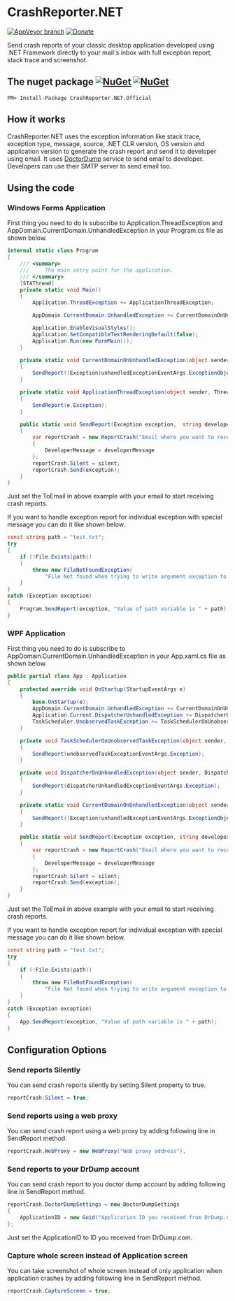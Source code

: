 # CrashReporter.NET

[![AppVeyor branch](https://img.shields.io/appveyor/ci/gruntjs/grunt/master.svg)](https://ci.appveyor.com/project/ravibpatel/crashreporter-net) [![Donate](https://img.shields.io/badge/Donate-PayPal-green.svg)](http://paypal.me/rbsoft)

Send crash reports of your classic desktop application developed using .NET Framework directly to your mail's inbox with full exception report, stack trace and screenshot.

## The nuget package  [![NuGet](https://img.shields.io/nuget/v/CrashReporter.NET.Official.svg)](https://www.nuget.org/packages/CrashReporter.NET.Official/) [![NuGet](https://img.shields.io/nuget/dt/CrashReporter.NET.Official.svg)](https://www.nuget.org/packages/CrashReporter.NET.Official/)

    PM> Install-Package CrashReporter.NET.Official

## How it works

CrashReporter.NET uses the exception information like stack trace, exception type, message, source, .NET CLR version, OS version and application version to generate the crash report and send it to developer using email. It uses [DoctorDump](https://drdump.com/crash-reporting-system) service to send email to developer. Developers can use their SMTP server to send email too.

## Using the code

### Windows Forms Application

First thing you need to do is subscribe to Application.ThreadException and AppDomain.CurrentDomain.UnhandledException in your Program.cs file as shown below.

````csharp
internal static class Program
{
    /// <summary>
    ///     The main entry point for the application.
    /// </summary>
    [STAThread]
    private static void Main()
    {
        Application.ThreadException += ApplicationThreadException;

        AppDomain.CurrentDomain.UnhandledException += CurrentDomainOnUnhandledException;

        Application.EnableVisualStyles();
        Application.SetCompatibleTextRenderingDefault(false);
        Application.Run(new FormMain());
    }

    private static void CurrentDomainOnUnhandledException(object sender, UnhandledExceptionEventArgs unhandledExceptionEventArgs)
    {
        SendReport((Exception)unhandledExceptionEventArgs.ExceptionObject);
    }

    private static void ApplicationThreadException(object sender, ThreadExceptionEventArgs e)
    {
        SendReport(e.Exception);
    }

    public static void SendReport(Exception exception,  string developerMessage = "", bool silent = false)
    {
        var reportCrash = new ReportCrash("Email where you want to receive crash reports")
        {
            DeveloperMessage = developerMessage
        };
        reportCrash.Silent = silent;
        reportCrash.Send(exception);
    }
}
````

Just set the ToEmail in above example with your email to start receiving crash reports.

If you want to handle exception report for individual exception with special message you can do it like shown below.

````csharp
const string path = "test.txt";
try
{
    if (!File.Exists(path))
    {
        throw new FileNotFoundException(
            "File Not found when trying to write argument exception to the file", argumentException);
    }
}
catch (Exception exception)
{
    Program.SendReport(exception, "Value of path variable is " + path);
}
````

### WPF Application

First thing you need to do is subscribe to AppDomain.CurrentDomain.UnhandledException in your App.xaml.cs file as shown below.

````csharp
public partial class App : Application
{
    protected override void OnStartup(StartupEventArgs e)
    {
        base.OnStartup(e);
        AppDomain.CurrentDomain.UnhandledException += CurrentDomainOnUnhandledException;
        Application.Current.DispatcherUnhandledException += DispatcherOnUnhandledException;
        TaskScheduler.UnobservedTaskException += TaskSchedulerOnUnobservedTaskException;
    }

    private void TaskSchedulerOnUnobservedTaskException(object sender, UnobservedTaskExceptionEventArgs unobservedTaskExceptionEventArgs)
    {
        SendReport(unobservedTaskExceptionEventArgs.Exception);
    }

    private void DispatcherOnUnhandledException(object sender, DispatcherUnhandledExceptionEventArgs dispatcherUnhandledExceptionEventArgs)
    {
        SendReport(dispatcherUnhandledExceptionEventArgs.Exception);
    }

    private static void CurrentDomainOnUnhandledException(object sender, UnhandledExceptionEventArgs unhandledExceptionEventArgs)
    {
        SendReport((Exception)unhandledExceptionEventArgs.ExceptionObject);
    }

    public static void SendReport(Exception exception, string developerMessage = "", bool silent = false)
    {
        var reportCrash = new ReportCrash("Email where you want to receive crash reports")
        {
            DeveloperMessage = developerMessage
        };
        reportCrash.Silent = silent;
        reportCrash.Send(exception);
    }
}
````

Just set the ToEmail in above example with your email to start receiving crash reports.

If you want to handle exception report for individual exception with special message you can do it like shown below.

````csharp
const string path = "test.txt";
try
{
    if (!File.Exists(path))
    {
        throw new FileNotFoundException(
            "File Not found when trying to write argument exception to the file", argumentException);
    }
}
catch (Exception exception)
{
    App.SendReport(exception, "Value of path variable is " + path);
}
````

## Configuration Options

### Send reports Silently

You can send crash reports silently by setting Silent property to true.

````csharp
reportCrash.Silent = true;
````

### Send reports using a web proxy

You can send crash report using a web proxy by adding following line in SendReport method.

````csharp
reportCrash.WebProxy = new WebProxy("Web proxy address"),
````

### Send reports to your DrDump account

You can send crash report to you doctor dump account by adding following line in SendReport method.

````csharp
reportCrash.DoctorDumpSettings = new DoctorDumpSettings
{
    ApplicationID = new Guid("Application ID you received from DrDump.com"),
};
````

Just set the ApplicationID to ID you received from DrDump.com.

### Capture whole screen instead of Application screen

You can take screenshot of whole screen instead of only application when application crashes by adding following line in SendReport method.

````csharp
reportCrash.CaptureScreen = true;
````